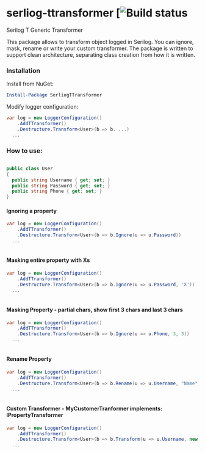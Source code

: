 # serliog-ttransformer [![Build status](https://ci.appveyor.com/api/projects/status/lypgm2unll1a16fk/branch/master?svg=true)
Serilog T Generic Transformer 

This package allows to transform object logged in Serilog. You can ignore, mask, rename or write your custom transformer.
The package is written to support clean architecture, separating class creation from how it is written.

### Installation

Install from NuGet:

```powershell
Install-Package SerliogTTransformer
```

Modify logger configuration:

```csharp
var log = new LoggerConfiguration()
	.AddTTransformer()
	.Destructure.Transform<User>(b => b. ...)
  ...
```

### How to use:

```csharp

public class User
{
  public string Username { get; set; }
  public string Password { get; set; }
  public string Phone { get; set; }
}

```

#### Ignoring a property

```csharp
var log = new LoggerConfiguration()
	.AddTTransformer()
	.Destructure.Transform<User>(b => b.Ignore(u => u.Password))
  ...
 
```

#### Masking entire property with Xs

```csharp
var log = new LoggerConfiguration()
	.AddTTransformer()
	.Destructure.Transform<User>(b => b.Ignore(u => u.Password, 'X'))
  ...
 
```

#### Masking Property - partial chars, show first 3 chars and last 3 chars

```csharp
var log = new LoggerConfiguration()
	.AddTTransformer()
	.Destructure.Transform<User>(b => b.Ignore(u => u.Phone, 3, 3))
  ...
 
```

#### Rename Property

```csharp
var log = new LoggerConfiguration()
	.AddTTransformer()
	.Destructure.Transform<User>(b => b.Rename(u => u.Username, "Name"))
  ...
 
```

#### Custom Transformer - MyCustomerTranformer implements: IPropertyTransformer

```csharp
var log = new LoggerConfiguration()
	.AddTTransformer()
	.Destructure.Transform<User>(b => b.Transform(u => u.Username, new MyCustomerTranformer()))
  ...
 
```



